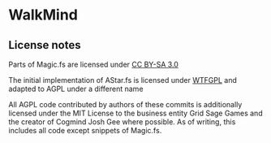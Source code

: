 # WalkMind

## License notes
Parts of Magic.fs are licensed under [CC BY-SA 3.0](https://creativecommons.org/licenses/by-sa/3.0/)

The initial implementation of AStar.fs is licensed under [WTFGPL](http://www.wtfpl.net/txt/copying/) and adapted to AGPL under a different name

All AGPL code contributed by authors of these commits is additionally licensed under the MIT License to the business entity Grid Sage Games and the creator of Cogmind Josh Gee where possible. As of writing, this includes all code except snippets of Magic.fs.

